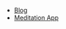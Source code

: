-   [Blog](https://bgoonz-blog.netlify.app/)
-   [Meditation App](https://meditate42app.netlify.app/)
